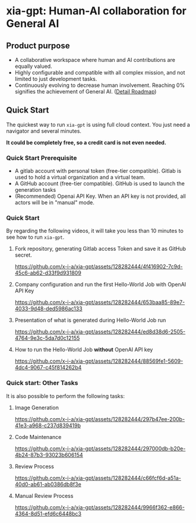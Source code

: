# xia-gpt: Human-AI collaboration for General AI
## Product purpose
* A collaborative workspace where human and AI contributions are equally valued.
* Highly configurable and compatible with all complex mission, and not limited to just development tasks.
* Continuously evolving to decrease human involvement. Reaching 0% signifies the achievement of General AI. ([Detail Roadmap](docs/design/genai_approach.md))

## Quick Start
The quickest way to run `xia-gpt` is using full cloud context. You just need a navigator and several minutes.

**It could be completely free, so a credit card is not even needed.**

### Quick Start Prerequisite
* A gitlab account with personal token (free-tier compatible). Gitlab is used to hold a virtual organization and a virtual team.
* A GitHub account (free-tier compatible). GitHub is used to launch the generation tasks
* (Recommended) Openai API Key. When an API key is not provided, all actors will be in "manual" mode.


### Quick Start
By regarding the following videos, it will take you less than 10 minutes to see how to run `xia-gpt`.

1. Fork repository, generating Gitlab access Token and save it as GitHub secret.

    https://github.com/x-i-a/xia-gpt/assets/128282444/4f416902-7c9d-45c6-ab62-d33f9d931809

2. Company configuration and run the first Hello-World Job with OpenAI API Key

    https://github.com/x-i-a/xia-gpt/assets/128282444/653baa85-89e7-4033-9d48-ded5986ac133

3. Presentation of what is generated during Hello-World Job run

    https://github.com/x-i-a/xia-gpt/assets/128282444/ed8d38d6-2505-4764-9e3c-5da7d0c12155

4. How to run the Hello-World Job **without** OpenAI API key

    https://github.com/x-i-a/xia-gpt/assets/128282444/88569fe1-5609-4dc4-9067-c45f814262b4


### Quick start: Other Tasks
It is also possible to perform the following tasks:

1. Image Generation

    https://github.com/x-i-a/xia-gpt/assets/128282444/297b47ee-200b-41e3-a968-c237d839419b

2. Code Maintenance

    https://github.com/x-i-a/xia-gpt/assets/128282444/297000db-b20e-4b24-87b3-93023b606154

3. Review Process

    https://github.com/x-i-a/xia-gpt/assets/128282444/c66fcf6d-a51a-40d0-ab61-ab0386db8f3e

4. Manual Review Process

    https://github.com/x-i-a/xia-gpt/assets/128282444/9966f362-e866-4364-8d51-efd6c6448bc3
